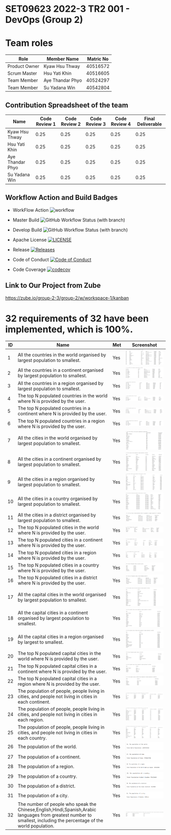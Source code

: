 
<h1>SET09623 2022-3 TR2 001 - DevOps (Group 2)</h1> 

# Team roles

| Role          | Member Name      | Matric No |
|---------------|------------------|-----------|
| Product Owner | Kyaw Hsu Thway   | 40516572  |
| Scrum Master  | Hsu Yati Khin    | 40516605  |
| Team Member   | Aye Thandar Phyo | 40524297  |
| Team Member   | Su Yadana Win    | 40542804  |

## Contribution Spreadsheet of the team
| Name | Code Review 1 | Code Review 2 | Code Review 3 | Code Review 4 | Final Deliverable |
|-----------|---------------|---------------|---------------|---------------|--|
| Kyaw Hsu Thway    | 0.25            | 0.25           | 0.25            | 0.25           | 0.25     |    
| Hsu Yati Khin     | 0.25            | 0.25           | 0.25            | 0.25           | 0.25     |    
| Aye Thandar Phyo  | 0.25            | 0.25           | 0.25            | 0.25           | 0.25     |     
| Su Yadana Win     | 0.25            | 0.25           | 0.25            | 0.25           | 0.25     |


## Workflow Action and Build Badges
* WorkFlow Action ![workflow](https://github.com/hsuyatikhin-alissa/group2/actions/workflows/main.yml/badge.svg)

* Master  Build  ![GitHub Workflow Status (with branch)](https://img.shields.io/github/actions/workflow/status/hsuyatikhin-alissa/group2/main.yml?branch=master)

* Develop  Build  ![GitHub Workflow Status (with branch)](https://img.shields.io/github/actions/workflow/status/hsuyatikhin-alissa/group2/main.yml?branch=develop)

* Apache License [![LICENSE](https://img.shields.io/github/license/hsuyatikhin-alissa/group2.svg?style=flat-square)](https://github.com/hsuyatikhin-alissa/group2/blob/master/LICENSE)

* Release [![Releases](https://img.shields.io/github/release/hsuyatikhin-alissa/group2/all.svg?style=flat-square)](https://github.com/hsuyatikhin-alissa/group2/releases)

* Code of Conduct [![Code of Conduct](https://img.shields.io/badge/code%20of-conduct-ff69b4.svg?style=flat)](https://github.com/hsuyatikhin-alissa/group2/blob/master/CodeOfConduct.md)

[//]: # (* Code Coverage [![codecov]&#40;https://codecov.io/gh/hsuyatikhin-alissa/group2/branch/master/graph/badge.svg?token=GR5UHCYCPW&#41;]&#40;https://app.codecov.io/gh/hsuyatikhin-alissa/group2/tree/master&#41;)

* Code Coverage [![codecov](https://codecov.io/gh/hsuyatikhin-alissa/group2/branch/master/graph/badge.svg?token=0B56AYPUB6)](https://codecov.io/gh/hsuyatikhin-alissa/group2/tree/master)

## Link to Our Project from Zube
https://zube.io/group-2-3/group-2/w/workspace-1/kanban

# 32 requirements of 32 have been implemented, which is 100%.
| ID | Name                                                                                                                                                                  | Met | Screenshot                   |
| --- |-----------------------------------------------------------------------------------------------------------------------------------------------------------------------| --- |------------------------------|
| 1 | All the countries in the world organised by largest population to smallest.                                                                                           | Yes | ![](screenshot/issue-1.png)  |
| 2 | All the countries in a continent organised by largest population to smallest.                                                                                         | Yes | ![](screenshot/issue-2.png)  |
| 3 | All the countries in a region organised by largest population to smallest.                                                                                            | Yes | ![](screenshot/issue-3.png)  |
| 4 | The top N populated countries in the world where N is provided by the user.                                                                                           | Yes | ![](screenshot/issue-4.png)  |
| 5 | The top N populated countries in a continent where N is provided by the user.                                                                                         | Yes | ![](screenshot/issue-5.png)  |
| 6 | The top N populated countries in a region where N is provided by the user.                                                                                            | Yes | ![](screenshot/issue-6.png)  |
| 7 | All the cities in the world organised by largest population to smallest.                                                                                              | Yes | ![](screenshot/issue-7.png)  |
| 8 | All the cities in a continent organised by largest population to smallest.                                                                                            | Yes | ![](screenshot/issue-8.png)  |
| 9 | All the cities in a region organised by largest population to smallest.                                                                                               | Yes | ![](screenshot/issue-9.png)  |
| 10 | All the cities in a country organised by largest population to smallest.                                                                                              | Yes | ![](screenshot/issue-10.png) |
| 11 | All the cities in a district organised by largest population to smallest.                                                                                             | Yes | ![](screenshot/issue-11.png) |
| 12 | The top N populated cities in the world where N is provided by the user.                                                                                              | Yes | ![](screenshot/issue-12.png) |
| 13 | The top N populated cities in a continent where N is provided by the user.                                                                                            | Yes | ![](screenshot/issue-13.png) |
| 14 | The top N populated cities in a region where N is provided by the user.                                                                                               | Yes | ![](screenshot/issue-14.png) |
| 15 | The top N populated cities in a country where N is provided by the user.                                                                                              | Yes | ![](screenshot/issue-15.png) |
| 16 | The top N populated cities in a district where N is provided by the user.                                                                                             | Yes | ![](screenshot/issue-16.png) |
| 17 | All the capital cities in the world organised by largest population to smallest.                                                                                      | Yes | ![](screenshot/issue-17.png) |
| 18 | All the capital cities in a continent organised by largest population to smallest.                                                                                    | Yes | ![](screenshot/issue-18.png) |
| 19 | All the capital cities in a region organised by largest to smallest.                                                                                                  | Yes | ![](screenshot/issue-19.png) |
| 20 | The top N populated capital cities in the world where N is provided by the user.                                                                                      | Yes | ![](screenshot/issue-20.png) |
| 21 | The top N populated capital cities in a continent where N is provided by the user.                                                                                    | Yes | ![](screenshot/issue-21.png) |
| 22 | The top N populated capital cities in a region where N is provided by the user.                                                                                       | Yes | ![](screenshot/issue-22.png) |
| 23 | The population of people, people living in cities, and people not living in cities in each continent.                                                                 | Yes | ![](screenshot/issue-23.png) |
| 24 | The population of people, people living in cities, and people not living in cities in each region.                                                                    | Yes | ![](screenshot/issue-24.png) |
| 25 | The population of people, people living in cities, and people not living in cities in each country.                                                                   | Yes | ![](screenshot/issue-25.png) |
| 26 | The population of the world.                                                                                                                                          | Yes | ![](screenshot/issue-26.png) |
| 27 | The population of a continent.                                                                                                                                        | Yes | ![](screenshot/issue-27.png) |
| 28 | The population of a region.                                                                                                                                           | Yes | ![](screenshot/issue-28.png) |
| 29 | The population of a country.                                                                                                                                          | Yes | ![](screenshot/issue-29.png) |
| 30 | The population of a district.                                                                                                                                         | Yes | ![](screenshot/issue-30.png) |
| 31 | The population of a city.                                                                                                                                             | Yes | ![](screenshot/issue-31.png) |
| 32 | The number of people who speak the Chinese,English,Hindi,Spanish,Arabic languages from greatest number to smallest, including the percentage of the world population. | Yes | ![](screenshot/issue-32.png) |